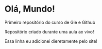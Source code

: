 # Olá, Mundo!
 Primeiro repositório do curso de Gie e Github

Repositório criado durante uma aula ao vivo!

Essa  linha eu adicionei dieretamente pelo site!
